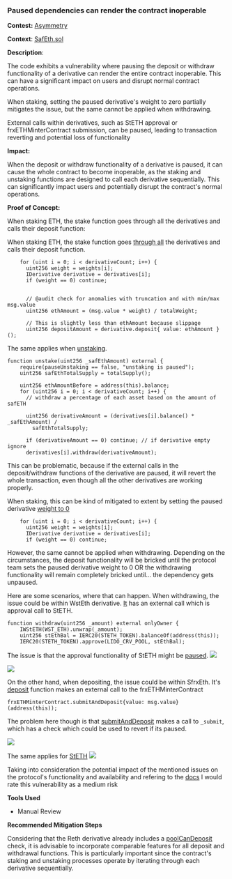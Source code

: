 ### Paused dependencies can render the contract inoperable

**Contest:** [Asymmetry]()

**Context**: [SafEth.sol](https://github.com/code-423n4/2023-03-asymmetry/blob/44b5cd94ebedc187a08884a7f685e950e987261c/contracts/SafEth/SafEth.sol#L84-L91) 

**Description**:

The code exhibits a vulnerability where pausing the deposit or withdraw functionality of a derivative can render the entire contract inoperable. This can have a significant impact on users and disrupt normal contract operations. 

When staking, setting the paused derivative's weight to zero partially mitigates the issue, but the same cannot be applied when withdrawing. 

External calls within derivatives, such as StETH approval or frxETHMinterContract submission, can be paused, leading to transaction reverting and potential loss of functionality

**Impact:**

When the deposit or withdraw functionality of a derivative is paused, it can cause the whole contract to become inoperable, as the staking and unstaking functions are designed to call each derivative sequentially. This can significantly impact users and potentially disrupt the contract's normal operations.


**Proof of Concept:**

When staking ETH, the stake function goes through all the derivatives and calls their deposit function:

When staking ETH, the stake function goes [through all](https://github.com/code-423n4/2023-03-asymmetry/blob/44b5cd94ebedc187a08884a7f685e950e987261c/contracts/SafEth/SafEth.sol#L84-L91) the derivatives and calls their deposit function.

```solidity
    for (uint i = 0; i < derivativeCount; i++) {
      uint256 weight = weights[i];
      IDerivative derivative = derivatives[i];
      if (weight == 0) continue;


      // @audit check for anomalies with truncation and with min/max msg.value
      uint256 ethAmount = (msg.value * weight) / totalWeight;

      // This is slightly less than ethAmount because slippage
      uint256 depositAmount = derivative.deposit{ value: ethAmount }();
```

The same applies when [unstaking](https://github.com/code-423n4/2023-03-asymmetry/blob/44b5cd94ebedc187a08884a7f685e950e987261c/contracts/SafEth/SafEth.sol#L108-L118).

```solidity
function unstake(uint256 _safEthAmount) external {
    require(pauseUnstaking == false, "unstaking is paused");
    uint256 safEthTotalSupply = totalSupply();

    uint256 ethAmountBefore = address(this).balance;
    for (uint256 i = 0; i < derivativeCount; i++) {
      // withdraw a percentage of each asset based on the amount of safETH

      uint256 derivativeAmount = (derivatives[i].balance() * _safEthAmount) /
        safEthTotalSupply;

      if (derivativeAmount == 0) continue; // if derivative empty ignore
      derivatives[i].withdraw(derivativeAmount);
```


This can be problematic, because if the external calls in the deposit/withdraw functions of the derivative are paused, it will revert the whole transaction, even though all the other derivatives are working properly.

When staking, this can be kind of mitigated to extent by setting the paused derivative [weight to 0](https://github.com/code-423n4/2023-03-asymmetry/blob/44b5cd94ebedc187a08884a7f685e950e987261c/contracts/SafEth/SafEth.sol#L87)

```solidity
    for (uint i = 0; i < derivativeCount; i++) {
      uint256 weight = weights[i];
      IDerivative derivative = derivatives[i];
      if (weight == 0) continue;
```

However, the same cannot be applied when withdrawing. Depending on the circumstances, the deposit functionality will be bricked until the protocol team sets the paused derivative weight to 0 OR the withdrawing functionality will remain completely bricked until... the dependency gets unpaused.

Here are some scenarios, where that can happen. When withdrawing, the issue could be within WstEth derivative. [It](https://github.com/code-423n4/2023-03-asymmetry/blob/44b5cd94ebedc187a08884a7f685e950e987261c/contracts/SafEth/derivatives/WstEth.sol#L59) has an external call which is approval call to StETH.

```solidity
function withdraw(uint256 _amount) external onlyOwner {
    IWStETH(WST_ETH).unwrap(_amount);
    uint256 stEthBal = IERC20(STETH_TOKEN).balanceOf(address(this));
    IERC20(STETH_TOKEN).approve(LIDO_CRV_POOL, stEthBal);
```

The issue is that the approval functionality of StETH might be [paused](https://etherscan.deth.net/address/0xae7ab96520DE3A18E5e111B5EaAb095312D7fE84).
![](https://i.imgur.com/9H5Kf4U.png)

![](https://i.imgur.com/DyA6BBK.png)

On the other hand, when depositing, the issue could be within SfrxEth. It's [deposit](https://github.com/code-423n4/2023-03-asymmetry/blob/44b5cd94ebedc187a08884a7f685e950e987261c/contracts/SafEth/derivatives/SfrxEth.sol#L101) function makes an external call to the frxETHMinterContract

```solidity
frxETHMinterContract.submitAndDeposit{value: msg.value}(address(this));
```

The problem here though is that [submitAndDeposit](https://etherscan.deth.net/address/0xbAFA44EFE7901E04E39Dad13167D089C559c1138) makes a call to `_submit`, which has a check which could be used to revert if its paused.

![](https://i.imgur.com/5mWBu4E.png)

The same applies for [StETH](https://etherscan.deth.net/address/0xae7ab96520DE3A18E5e111B5EaAb095312D7fE84#code) 
![](https://i.imgur.com/EzuUMY7.png)

Taking into consideration the potential impact of the mentioned issues on the protocol's functionality and availability and refering to the [docs](https://docs.code4rena.com/awarding/judging-criteria/severity-categorization) I would rate this vulnerability as a medium risk

**Tools Used**

- Manual Review


**Recommended Mitigation Steps**

Considering that the Reth derivative already includes a [poolCanDeposit](https://github.com/code-423n4/2023-03-asymmetry/blob/44b5cd94ebedc187a08884a7f685e950e987261c/contracts/SafEth/derivatives/Reth.sol#L170) check, it is advisable to incorporate comparable features for all deposit and withdrawal functions. This is particularly important since the contract's staking and unstaking processes operate by iterating through each derivative sequentially.